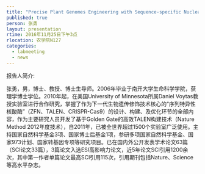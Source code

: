 ```yaml
---
title: "Precise Plant Genomes Engineering with Sequence-specific Nuclease "
published: true
person: 张勇
layout: presentation
rtime: 2016年11月25日下午3点
rlocation: 农学院N127
categories:
  - labmeeting
  - news
---
```


报告人简介:

张勇，男，博士、教授、博士生导师。2006年毕业于南开大学生命科学学院，获理学博士学位。2010年起，在美国University of Minnesota所属Daniel Voytas教授实验室进行合作研究，掌握了作为下一代生物遗传修饰技术核心的“序列特异性核酸酶”（ZFN、TALEN、CRISPR-Cas9）的设计、构建、及优化环节的全部内容，作为主要研究人员开发了基于Golden Gate的高效TALEN构建技术（Nature Method 2012年度技术），自2011年，已被全世界超过1500个实验室广泛使用。主持国家自然科学基金3项、国家博士后基金1项，参研多项国家自然科学基金、国家973计划、国家转基因专项等研究项目。已在国内外公开发表学术论文63篇（SCI论文33篇），3篇论文入选ESI高影响力论文，近5年论文SCI引用1200余次，其中第一作者单篇论文最高SCI引用115次，引用期刊包括Nature、Science等高水平杂志。

